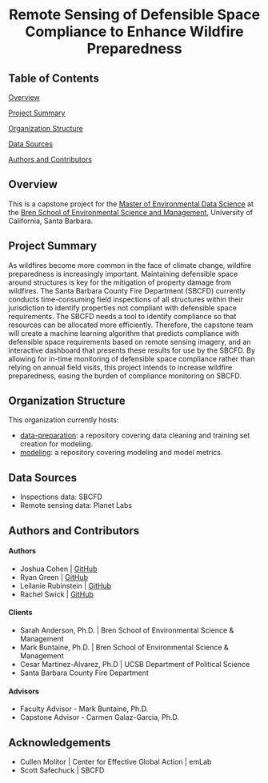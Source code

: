 <h1 align="center">

Remote Sensing of Defensible Space Compliance to Enhance Wildfire Preparedness

</h1>

## Table of Contents

[Overview](#overview)

[Project Summary](#project-summary)

[Organization Structure](#organization-structure)

[Data Sources](#data-sources)

[Authors and Contributors](#authors-and-contributors) 

## Overview

This is a capstone project for the [Master of Environmental Data Science](https://bren.ucsb.edu/masters-programs/master-environmental-data-science) at the [Bren School of Environmental Science and Management](https://bren.ucsb.edu), University of California, Santa Barbara.

## Project Summary

As wildfires become more common in the face of climate change, wildfire preparedness is increasingly important. Maintaining defensible space around structures is key for the mitigation of property damage from wildfires. The Santa Barbara County Fire Department (SBCFD) currently conducts time-consuming field inspections of all structures within their jurisdiction to identify properties not compliant with defensible space requirements. The SBCFD needs a tool to identify compliance so that resources can be allocated more efficiently. Therefore, the capstone team will create a machine learning algorithm that predicts compliance with defensible space requirements based on remote sensing imagery, and an interactive dashboard that presents these results for use by the SBCFD. By allowing for in-time monitoring of defensible space compliance rather than relying on annual field visits, this project intends to increase wildfire preparedness, easing the burden of compliance monitoring on SBCFD.

## Organization Structure

This organization currently hosts:
- [data-preparation](https://github.com/wildfire-prep/data-preparation): a repository covering data cleaning and training set creation for modeling.
- [modeling](https://github.com/wildfire-prep/modeling): a repository covering modeling and model metrics.

## Data Sources

- Inspections data: SBCFD
- Remote sensing data: Planet Labs

## Authors and Contributors

#### Authors

- Joshua Cohen | [GitHub](https://github.com/silkieMoth)
- Ryan Green | [GitHub](https://github.com/ryangreen6)
- Leilanie Rubinstein | [GitHub](https://github.com/leirubinstein)
- Rachel Swick | [GitHub](https://github.com/rfswick)

#### Clients

- Sarah Anderson, Ph.D. | Bren School of Environmental Science & Management
- Mark Buntaine, Ph.D. | Bren School of Environmental Science & Management
- Cesar Martinez-Alvarez, Ph.D | UCSB Department of Political Science
- Santa Barbara County Fire Department

#### Advisors

- Faculty Advisor - Mark Buntaine, Ph.D.
- Capstone Advisor - Carmen Galaz-Garcia, Ph.D.

## Acknowledgements

- Cullen Molitor | Center for Effective Global Action | emLab
- Scott Safechuck | SBCFD

